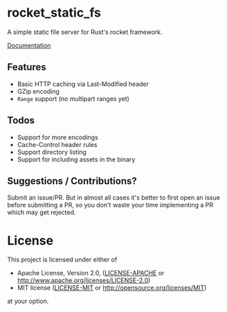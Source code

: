 # rocket_static_fs

A simple static file server for Rust's rocket framework.

[Documentation](https://docs.rs/rocket_static_fs)

## Features

- Basic HTTP caching via Last-Modified header
- GZip encoding
- `Range` support (no multipart ranges yet)

## Todos

- Support for more encodings
- Cache-Control header rules
- Support directory listing
- Support for including assets in the binary

## Suggestions / Contributions?

Submit an issue/PR. But in almost all cases it's better to first open
an issue before submitting a PR, so you don't waste your time implementing
a PR which may get rejected.
 
# License

This project is licensed under either of

 * Apache License, Version 2.0, ([LICENSE-APACHE](LICENSE-APACHE) or
   http://www.apache.org/licenses/LICENSE-2.0)
 * MIT license ([LICENSE-MIT](LICENSE-MIT) or
   http://opensource.org/licenses/MIT)

at your option.
